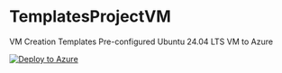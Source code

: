 # TemplatesProjectVM
VM Creation Templates 
Pre-configured Ubuntu 24.04 LTS VM to Azure
 
[![Deploy to Azure](https://aka.ms/deploytoazurebutton)](https://portal.azure.com/#create/Microsoft.Template/uri/https%3A%2F%2Fgithub.com%2FMarkusGaming1989%2FinstructorVMtemplates%2Fblob%2Fmain%2Fubuntu.json)
 
